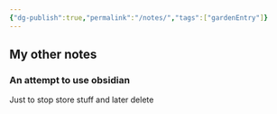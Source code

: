 ```yaml
---
{"dg-publish":true,"permalink":"/notes/","tags":["gardenEntry"]}
---
```


## My other notes

### An attempt to use obsidian

Just to stop store stuff and later delete